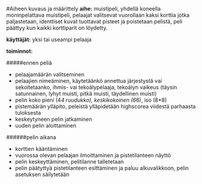 #Aiheen kuvaus ja määrittely
**aihe:** muistipeli, yhdellä koneella moninpelattava muistipeli, pelaajat valitsevat vuorollaan kaksi korttia jotka paljastetaan, identtiset kuvat tuottavat pisteet ja poistetaan pelistä, peli päättyy kun kaikki korttiparit on löydetty.

**käyttäjät:** yksi tai useampi pelaaja

**toiminnot:** 

#####ennen peliä
* pelaajamäärän valitseminen
* pelaajien nimeäminen, käytetäänkö annettua järjestystä vai sekoitetaanko, ihmis- vai tekoälypelaaja, tekoälyn vaikeus (täysin satunnainen, lyhyt muisti, pitkä muisti, täydellinen muisti)
* pelin koko pieni (4*4 ruudukko), keskikokoinen (6*6), iso (8*8)
* pistemäärän ylläpito, peleistä ylläpidetään highscorea viidestä parhaasta tuloksesta
* keskeytyneen pelin jatkaminen
* uuden pelin aloittaminen

######pelin aikana
* korttien kääntäminen
* vuorossa olevan pelaajan ilmoittaminen ja pistetilanteen näyttö
* pelin keskeyttäminen, pelitilanne talletetaan
* pelin päätyttyä pistetilanteen esittäminen ja paluu alkuvalikkoon, pelin asetuksen säilytetään
